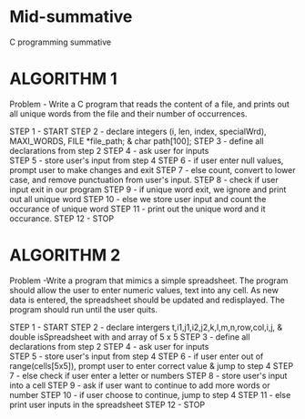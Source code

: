 # Mid-summative
C programming summative


# ALGORITHM 1

Problem - Write a C program that reads the content of a file, and prints 
out all unique words from the file and their number of occurrences. 

STEP 1 - START
STEP  2 - declare integers (i, len, index, specialWrd), MAXI_WORDS, FILE *file_path;
   & char path[100];
STEP 3 - define all declarations from step 2
STEP 4 - ask user for inputs  
STEP 5 - store user's input from step 4
STEP 6 - if user enter null values, prompt user to make changes and exit
STEP 7 - else count, convert to lower case, and remove punctuation from user's input.
STEP 8 - check if user input exit in our program
STEP 9 - if unique word exit, we ignore and print out all unique word
STEP 10 - else we store user input and count the occurance of unique word
STEP 11 - print out the unique word and it occurance.
STEP 12 - STOP


# ALGORITHM 2

Problem -Write a program that mimics a simple spreadsheet. The program should allow the user to enter numeric values, text into any cell. 
As new data is entered, the spreadsheet should be updated and redisplayed. 
The program should run until the user quits. 

STEP 1 -  START
STEP  2 - declare intergers t,i1,j1,i2,j2,k,l,m,n,row,col,i,j, & double isSpreadsheet with and array of 5 x 5
STEP 3 - define all declarations from step 2
STEP 4 - ask user for inputs  
STEP 5 - store user's input from step 4
STEP 6 - if user enter out of range(cells[5x5]), prompt user to enter correct value & jump to step 4
STEP 7 - else check if user enter a letter or numbers 
STEP 8 - store user's input into a cell
STEP 9 - ask if user want to continue to add more words or number
STEP 10 - if user choose to continue, jump to step 4
STEP 11 - else print user inputs in the spreadsheet 
STEP 12 - STOP



